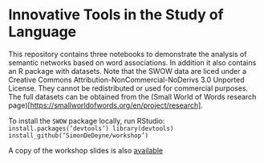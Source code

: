 # Innovative Tools in the Study of Language

This repository contains three notebooks to demonstrate the analysis of semantic networks based on word associations. In addition it also contains an R package with datasets.
Note that the SWOW data are liced under a Creative Commons Attribution-NonCommercial-NoDerivs 3.0 Unported License. They cannot be redistributed or used for commercial purposes. The full datasets can be obtained from the (Small World of Words research page)[https://smallworldofwords.org/en/project/research].



To install the `SWOW` package locally, run RStudio:
`
install.packages(‘devtools’)
library(devtools)
install_github(‘SimonDeDeyne/workshop’)
`

A copy of the workshop slides is also [available](./presentation/InnovativeLanguageToolsDeDeyne2021.pdf)